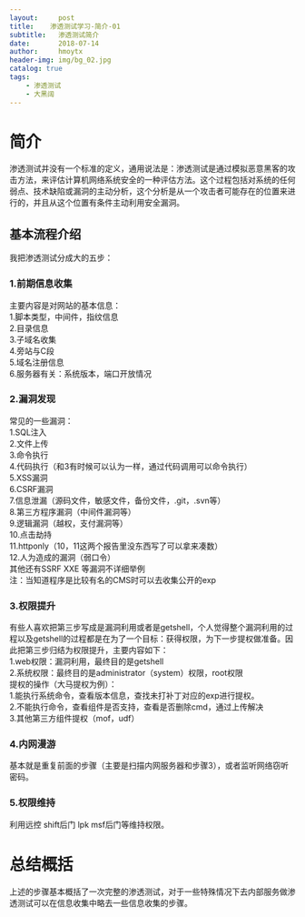```yaml
---
layout:     post
title:    渗透测试学习-简介-01
subtitle:   渗透测试简介
date:       2018-07-14
author:     hmoytx
header-img: img/bg_02.jpg
catalog: true
tags:
    - 渗透测试
    - 大黑阔
---
```


# 简介
渗透测试并没有一个标准的定义，通用说法是：渗透测试是通过模拟恶意黑客的攻击方法，来评估计算机网络系统安全的一种评估方法。这个过程包括对系统的任何弱点、技术缺陷或漏洞的主动分析，这个分析是从一个攻击者可能存在的位置来进行的，并且从这个位置有条件主动利用安全漏洞。

## 基本流程介绍
我把渗透测试分成大的五步：  
### 1.前期信息收集
主要内容是对网站的基本信息：  
    1.脚本类型，中间件，指纹信息  
    2.目录信息  
    3.子域名收集  
    4.旁站与C段  
    5.域名注册信息  
    6.服务器有关：系统版本，端口开放情况  

### 2.漏洞发现
常见的一些漏洞：  
1.SQL注入  
2.文件上传  
3.命令执行  
4.代码执行（和3有时候可以认为一样，通过代码调用可以命令执行）  
5.XSS漏洞  
6.CSRF漏洞  
7.信息泄漏（源码文件，敏感文件，备份文件，.git，.svn等）  
8.第三方程序漏洞（中间件漏洞等）  
9.逻辑漏洞（越权，支付漏洞等）  
10.点击劫持  
11.httponly（10，11这两个报告里没东西写了可以拿来凑数）  
12.人为造成的漏洞（弱口令）  
其他还有SSRF  XXE 等漏洞不详细举例  
注：当知道程序是比较有名的CMS时可以去收集公开的exp  

### 3.权限提升
有些人喜欢把第三步写成是漏洞利用或者是getshell，个人觉得整个漏洞利用的过程以及getshell的过程都是在为了一个目标：获得权限，为下一步提权做准备。因此把第三步归结为权限提升，主要内容如下：  
    1.web权限：漏洞利用，最终目的是getshell  
    2.系统权限：最终目的是administrator（system）权限，root权限  
        提权的操作（大马提权为例）：  
            1.能执行系统命令，查看版本信息，查找未打补丁对应的exp进行提权。  
            2.不能执行命令，查看组件是否支持，查看是否删除cmd，通过上传解决  
            3.其他第三方组件提权（mof，udf）  
### 4.内网漫游
基本就是重复前面的步骤（主要是扫描内网服务器和步骤3），或者监听网络窃听密码。

### 5.权限维持
利用远控  shift后门  lpk msf后门等维持权限。

# 总结概括
上述的步骤基本概括了一次完整的渗透测试，对于一些特殊情况下去内部服务做渗透测试可以在信息收集中略去一些信息收集的步骤。